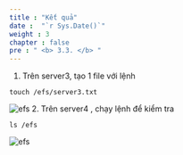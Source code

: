 ```yaml
---
title : "Kết quả"
date :  "`r Sys.Date()`" 
weight : 3 
chapter : false
pre : " <b> 3.3. </b> "
---
```

1. Trên server3, tạo 1 file với lệnh
``` 
touch /efs/server3.txt
```
![efs](/images/3.efs/3.1.18.png)
2. Trên server4 , chạy lệnh để kiểm tra
```
ls /efs
```
![efs](/images/3.efs/3.1.19.png)
